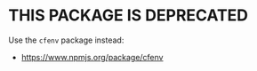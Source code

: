 THIS PACKAGE IS DEPRECATED
================================================================================

Use the `cfenv` package instead:

* https://www.npmjs.org/package/cfenv
